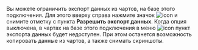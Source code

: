 Вы можете ограничить экспорт данных из чартов, на базе этого подключения. Для этого вверху справа нажмите значок ![icon](../../../_assets/console-icons/gear.svg) и снимите отметку с пункта **Разрешить экспорт данных**. Когда опция выключена, в чартах на базе этого подключения в меню ![icon](../../../_assets/console-icons/ellipsis.svg) пункт экспорта данных будет недоступен. При этом останется возможность копировать данные из чартов, а также снимать скриншоты.
